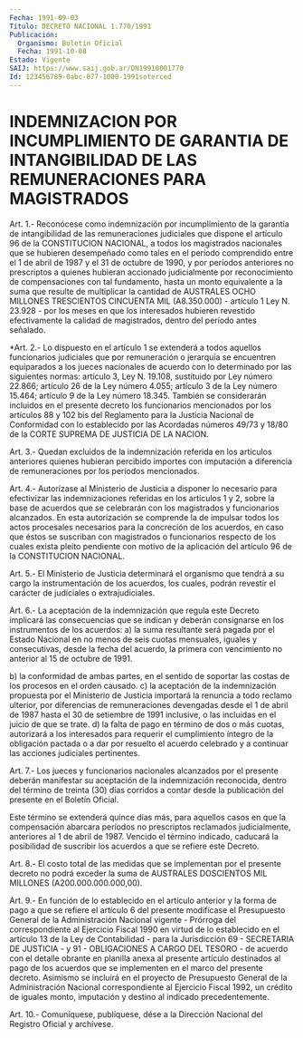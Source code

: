```yaml
---
Fecha: 1991-09-03
Título: DECRETO NACIONAL 1.770/1991
Publicación:
  Organismo: Boletín Oficial
  Fecha: 1991-10-08
Estado: Vigente
SAIJ: https://www.saij.gob.ar/DN19910001770
Id: 123456789-0abc-077-1000-1991soterced
---
```

# INDEMNIZACION POR INCUMPLIMIENTO DE GARANTIA DE INTANGIBILIDAD DE LAS REMUNERACIONES PARA MAGISTRADOS

<a id="1"></a>
Art. 1.- Reconócese como indemnización por incumplimiento de la garantía de intangibilidad de las remuneraciones judiciales que dispone el artículo 96 de la CONSTITUCION NACIONAL, a todos los magistrados nacionales que se hubieren desempeñado como tales en el período comprendido entre el 1 de abril de 1987 y el 31 de octubre de 1990, y por períodos anteriores no prescriptos a quienes hubieran accionado judicialmente por reconocimiento de compensaciones con tal fundamento, hasta un monto equivalente a la suma que resulte de multiplicar la cantidad de AUSTRALES OCHO MILLONES TRESCIENTOS CINCUENTA MIL (A8.350.000) - artículo 1 Ley N. 23.928 - por los meses en que los interesados hubieren revestido efectivamente la calidad de magistrados, dentro del período antes señalado.

<a id="2"></a>
*Art. 2.- Lo dispuesto en el artículo 1 se extenderá a todos aquellos funcionarios judiciales que por remuneración o jerarquía se encuentren equiparados a los jueces nacionales de acuerdo con lo determinado por las siguientes normas: artículo 3, Ley N. 19.108, sustituido por Ley número 22.866; artículo 26 de la Ley número 4.055; artículo 3 de la Ley número 15.464; artículo 9 de la Ley número 18.345.  También se considerarán incluidos en el presente decreto los funcionarios mencionados por los artículos 88 y 102 bis del Reglamento para la Justicia Nacional de Conformidad con lo establecido por las Acordadas números 49/73 y 18/80 de la CORTE SUPREMA DE JUSTICIA DE LA NACION.

<a id="3"></a>
Art. 3.- Quedan excluidos de la indemnización referida en los artículos anteriores quienes hubieran percibido importes con imputación a diferencia de remuneraciones por los períodos mencionados.

<a id="4"></a>
Art. 4.- Autorízase al Ministerio de Justicia a disponer lo necesario para efectivizar las indemnizaciones referidas en los artículos 1 y 2, sobre la base de acuerdos que se celebrarán con los magistrados y funcionarios alcanzados. En esta autorización se comprende la de impulsar todos los actos procesales necesarios para la concreción de los acuerdos, en caso que éstos se suscriban con magistrados o funcionarios respecto de los cuales exista pleito pendiente con motivo de la aplicación del artículo 96 de la CONSTITUCION NACIONAL.

<a id="5"></a>
Art. 5.- El Ministerio de Justicia determinará el organismo que tendrá a su cargo la instrumentación de los acuerdos, los cuales, podrán revestir el carácter de judiciales o extrajudiciales.

<a id="6"></a>
Art. 6.- La aceptación de la indemnización que regula este Decreto implicará las consecuencias que se indican y deberán consignarse en los instrumentos de los acuerdos:  a) la suma resultante será pagada por el Estado Nacional en no menos de seis cuotas mensuales, iguales y consecutivas, desde la fecha del acuerdo, la primera con vencimiento no anterior al 15 de octubre de 1991.

b) la conformidad de ambas partes, en el sentido de soportar las costas de los procesos en el orden causado.  c) la aceptación de la indemnización propuesta por el Ministerio de Justicia importará la renuncia a todo reclamo ulterior, por diferencias de remuneraciones devengadas desde el 1 de abril de 1987 hasta el 30 de setiembre de 1991 inclusive, o las incluidas en el juicio de que se trate.  d) la falta de pago en término de dos o más cuotas, autorizará a los interesados para requerir el cumplimiento íntegro de la obligación pactada o a dar por resuelto el acuerdo celebrado y a continuar las acciones judiciales pertinentes.

<a id="7"></a>
Art. 7.- Los jueces y funcionarios nacionales alcanzados por el presente deberán manifestar su aceptación de la indemnización reconocida, dentro del término de treinta (30) días corridos a contar desde la publicación del presente en el Boletín Oficial.

Este término se extenderá quince días más, para aquellos casos en que la compensación abarcara períodos no prescriptos reclamados judicialmente, anteriores al 1 de abril de 1987. Vencido el término indicado, caducará la posibilidad de suscribir los acuerdos a que se refiere este Decreto.

<a id="8"></a>
Art. 8.- El costo total de las medidas que se implementan por el presente decreto no podrá exceder la suma de AUSTRALES DOSCIENTOS MIL MILLONES (A200.000.000.000,00).

<a id="9"></a>
Art. 9.- En función de lo establecido en el artículo anterior y la forma de pago a que se refiere el artículo 6 del presente modifícase el Presupuesto General de la Administración Nacional vigente - Prórroga del correspondiente al Ejercicio Fiscal 1990 en virtud de lo establecido en el artículo 13 de la Ley de Contabilidad - para la Jurisdicción 69 - SECRETARIA DE JUSTICIA - y 91 - OBLIGACIONES A CARGO DEL TESORO - de acuerdo con el detalle obrante en planilla anexa al presente artículo destinados al pago de los acuerdos que se implementen en el marco del presente decreto. Asimismo se incluirá en el proyecto de Presupuesto General de la Administración Nacional correspondiente al Ejercicio Fiscal 1992, un crédito de iguales monto, imputación y destino al indicado precedentemente.

<a id="10"></a>
Art. 10.- Comuníquese, publíquese, dése a la Dirección Nacional del Registro Oficial y archívese.